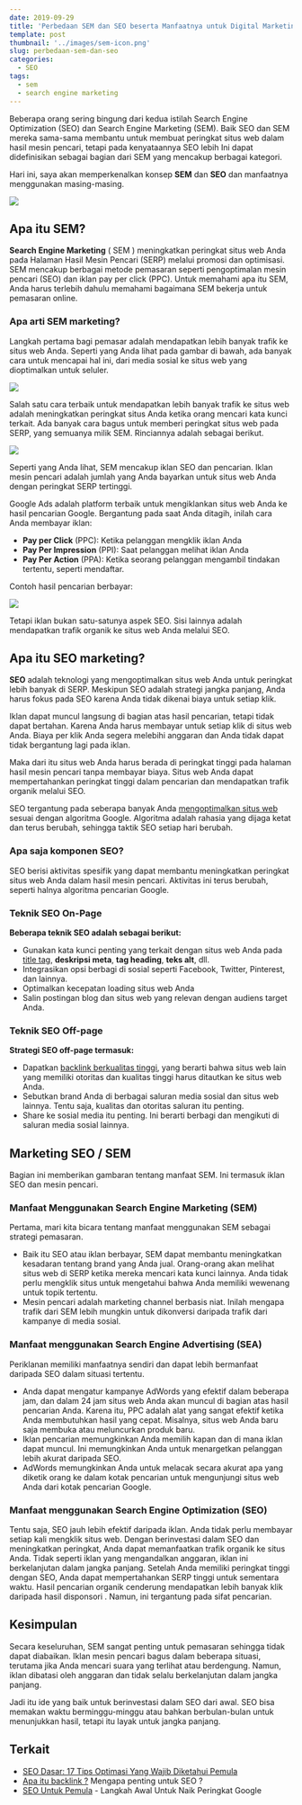 ```yaml
---
date: 2019-09-29
title: 'Perbedaan SEM dan SEO beserta Manfaatnya untuk Digital Marketing'
template: post
thumbnail: '../images/sem-icon.png'
slug: perbedaan-sem-dan-seo
categories:
  - SEO
tags:
  - sem
  - search engine marketing
---
```


Beberapa orang sering bingung dari kedua istilah Search Engine Optimization (SEO) dan Search Engine Marketing (SEM). Baik SEO dan SEM mereka sama-sama membantu untuk membuat peringkat situs web dalam hasil mesin pencari, tetapi pada kenyataannya SEO lebih Ini dapat didefinisikan sebagai bagian dari SEM yang mencakup berbagai kategori.

Hari ini, saya akan memperkenalkan konsep **SEM** dan **SEO** dan manfaatnya menggunakan masing-masing.

![](../images/search.png)

## Apa itu SEM?

**Search Engine Marketing** ( SEM ) meningkatkan peringkat situs web Anda pada Halaman Hasil Mesin Pencari (SERP) melalui promosi dan optimisasi. SEM mencakup berbagai metode pemasaran seperti pengoptimalan mesin pencari (SEO) dan iklan pay per click (PPC). Untuk memahami apa itu SEM, Anda harus terlebih dahulu memahami bagaimana SEM bekerja untuk pemasaran online.

### Apa arti SEM marketing?

Langkah pertama bagi pemasar adalah mendapatkan lebih banyak trafik ke situs web Anda. Seperti yang Anda lihat pada gambar di bawah, ada banyak cara untuk mencapai hal ini, dari media sosial ke situs web yang dioptimalkan untuk seluler. 

![](../images/sem.png)

Salah satu cara terbaik untuk mendapatkan lebih banyak trafik ke situs web adalah meningkatkan peringkat situs Anda ketika orang mencari kata kunci terkait. Ada banyak cara bagus untuk memberi peringkat situs web pada SERP, yang semuanya milik SEM. Rinciannya adalah sebagai berikut.

![](../images/sem-marketing.png)

Seperti yang Anda lihat, SEM mencakup iklan SEO dan pencarian. Iklan mesin pencari adalah jumlah yang Anda bayarkan untuk situs web Anda dengan peringkat SERP tertinggi.

Google Ads adalah platform terbaik untuk mengiklankan situs web Anda ke hasil pencarian Google. Bergantung pada saat Anda ditagih, inilah cara Anda membayar iklan: 

- **Pay per Click** (PPC): Ketika pelanggan mengklik iklan Anda
- **Pay Per Impression** (PPI): Saat pelanggan melihat iklan Anda
- **Pay Per Action** (PPA): Ketika seorang pelanggan mengambil tindakan tertentu, seperti mendaftar.

Contoh hasil pencarian berbayar: 

![](../images/sem-dan-seo.png)

Tetapi iklan bukan satu-satunya aspek SEO. Sisi lainnya adalah mendapatkan trafik organik ke situs web Anda melalui SEO. 

## Apa itu SEO marketing?

**SEO** adalah teknologi yang mengoptimalkan situs web Anda untuk peringkat lebih banyak di SERP. Meskipun SEO adalah strategi jangka panjang, Anda harus fokus pada SEO karena Anda tidak dikenai biaya untuk setiap klik. 

Iklan dapat muncul langsung di bagian atas hasil pencarian, tetapi tidak dapat bertahan. Karena Anda harus membayar untuk setiap klik di situs web Anda. Biaya per klik Anda segera melebihi anggaran dan Anda tidak dapat tidak bergantung lagi pada iklan. 

Maka dari itu situs web Anda harus berada di peringkat tinggi pada halaman hasil mesin pencari tanpa membayar biaya. Situs web Anda dapat mempertahankan peringkat tinggi dalam pencarian dan mendapatkan trafik organik melalui SEO. 

SEO tergantung pada seberapa banyak Anda [mengoptimalkan situs web](https://www.aradechoco.com/seo-dasar-untuk-pemula/) sesuai dengan algoritma Google. Algoritma adalah rahasia yang dijaga ketat dan terus berubah, sehingga taktik SEO setiap hari berubah. 

### Apa saja komponen SEO? 

SEO berisi aktivitas spesifik yang dapat membantu meningkatkan peringkat situs web Anda dalam hasil mesin pencari. Aktivitas ini terus berubah, seperti halnya algoritma pencarian Google.

### Teknik SEO On-Page

**Beberapa teknik SEO adalah sebagai berikut:**

- Gunakan kata kunci penting yang terkait dengan situs web Anda pada [title tag](https://www.aradechoco.com/optimasi-meta-tag/), **deskripsi meta**, **tag heading**, **teks alt**, dll.
- Integrasikan opsi berbagi di sosial seperti Facebook, Twitter, Pinterest, dan lainnya.
- Optimalkan kecepatan loading situs web Anda
- Salin postingan blog dan situs web yang relevan dengan audiens target Anda.

### Teknik SEO Off-page

**Strategi SEO off-page termasuk:**

- Dapatkan [backlink berkualitas tinggi](https://www.aradechoco.com/apa-itu-backlink/), yang berarti bahwa situs web lain yang memiliki otoritas dan kualitas tinggi harus ditautkan ke situs web Anda. 
- Sebutkan brand Anda di berbagai saluran media sosial dan situs web lainnya. Tentu saja, kualitas dan otoritas saluran itu penting.
- Share ke sosial media itu penting. Ini berarti berbagi dan mengikuti di saluran media sosial lainnya.

## Marketing SEO / SEM

Bagian ini memberikan gambaran tentang manfaat SEM. Ini termasuk iklan SEO dan mesin pencari.

### Manfaat Menggunakan Search Engine Marketing (SEM)

Pertama, mari kita bicara tentang manfaat menggunakan SEM sebagai strategi pemasaran.

- Baik itu SEO atau iklan berbayar, SEM dapat membantu meningkatkan kesadaran tentang brand yang Anda jual. Orang-orang akan melihat situs web di SERP ketika mereka mencari kata kunci lainnya. Anda tidak perlu mengklik situs untuk mengetahui bahwa Anda memiliki wewenang untuk topik tertentu.
- Mesin pencari adalah marketing channel berbasis niat. Inilah mengapa trafik dari SEM lebih mungkin untuk dikonversi daripada trafik dari kampanye di media sosial. 

### Manfaat menggunakan Search Engine Advertising (SEA)

Periklanan memiliki manfaatnya sendiri dan dapat lebih bermanfaat daripada SEO dalam situasi tertentu.

- Anda dapat mengatur kampanye AdWords yang efektif dalam beberapa jam, dan dalam 24 jam situs web Anda akan muncul di bagian atas hasil pencarian Anda. Karena itu, PPC adalah alat yang sangat efektif ketika Anda membutuhkan hasil yang cepat. Misalnya, situs web Anda baru saja membuka atau meluncurkan produk baru.
- Iklan pencarian memungkinkan Anda memilih kapan dan di mana iklan dapat muncul. Ini memungkinkan Anda untuk menargetkan pelanggan lebih akurat daripada SEO.
- AdWords memungkinkan Anda untuk melacak secara akurat apa yang diketik orang ke dalam kotak pencarian untuk mengunjungi situs web Anda dari kotak pencarian Google.

### Manfaat menggunakan Search Engine Optimization (SEO)

Tentu saja, SEO jauh lebih efektif daripada iklan. Anda tidak perlu membayar setiap kali mengklik situs web. Dengan berinvestasi dalam SEO dan meningkatkan peringkat, Anda dapat memanfaatkan trafik organik ke situs Anda.
Tidak seperti iklan yang mengandalkan anggaran, iklan ini berkelanjutan dalam jangka panjang. Setelah Anda memiliki peringkat tinggi dengan SEO, Anda dapat mempertahankan SERP tinggi untuk sementara waktu.
Hasil pencarian organik cenderung mendapatkan lebih banyak klik daripada hasil disponsori . Namun, ini tergantung pada sifat pencarian.

## Kesimpulan

Secara keseluruhan, SEM sangat penting untuk pemasaran sehingga tidak dapat diabaikan. Iklan mesin pencari bagus dalam beberapa situasi, terutama jika Anda mencari suara yang terlihat atau berdengung. Namun, iklan dibatasi oleh anggaran dan tidak selalu berkelanjutan dalam jangka panjang.

Jadi itu ide yang baik untuk berinvestasi dalam SEO dari awal. SEO bisa memakan waktu berminggu-minggu atau bahkan berbulan-bulan untuk menunjukkan hasil, tetapi itu layak untuk jangka panjang. 

## Terkait

- [SEO Dasar: 17 Tips Optimasi Yang Wajib Diketahui Pemula](https://www.aradechoco.com/seo-dasar-untuk-pemula/)
- [Apa itu backlink ?](https://www.aradechoco.com/apa-itu-backlink/) Mengapa penting untuk SEO ?
- [SEO Untuk Pemula](https://www.aradechoco.com/SEO-untuk-pemula/) - Langkah Awal Untuk Naik Peringkat Google 
